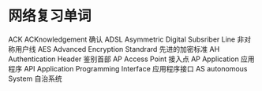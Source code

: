 # 网络复习单词

ACK ACKnowledgement 确认
ADSL Asymmetric Digital Subsriber Line 非对称用户线
AES Advanced Encryption Standrard 先进的加密标准
AH Authentication Header 鉴别首部
AP Access Point 接入点
AP Application 应用程序
API Application Programming Interface 应用程序接口
AS autonomous System 自治系统